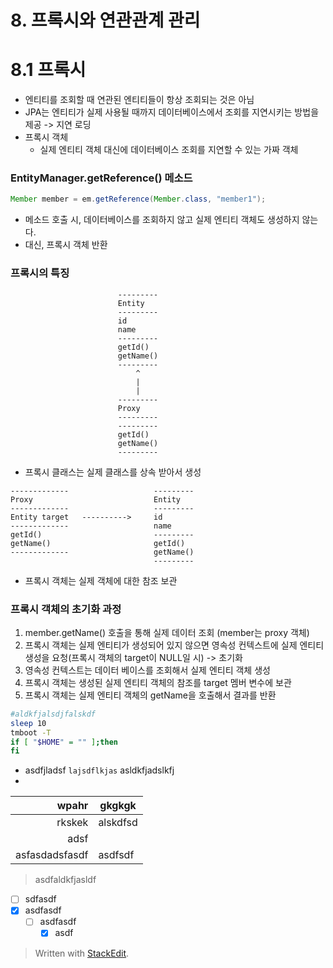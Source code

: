 
# 8. 프록시와 연관관계 관리

# 8.1 프록시

* 엔티티를 조회할 때 연관된 엔티티들이 항상 조회되는 것은 아님
* JPA는 엔티티가 실제 사용될 때까지 데이터베이스에서 조회를 지연시키는 방법을 제공 -> 지연 로딩
* 프록시 객체
	* 실제 엔티티 객체 대신에 데이터베이스 조회를 지연할 수 있는 가짜 객체

### EntityManager.getReference() 메소드
```java
Member member = em.getReference(Member.class, "member1");
```
* 메소드 호출 시, 데이터베이스를 조회하지 않고 실제 엔티티 객체도 생성하지 않는다.
* 대신, 프록시 객체 반환

### 프록시의 특징
```
						---------
						Entity
						---------
						id
						name
						---------
						getId()
						getName()
						---------
						    ^
						    |
						    |
						---------
						Proxy
						---------
						---------
						getId()
						getName()
						---------

```
* 프록시 클래스는 실제 클래스를 상속 받아서 생성
```
-------------					---------
Proxy							Entity
-------------					---------
Entity target	---------->		id
-------------					name
getId()							---------
getName()						getId()
-------------					getName()
								---------
```
* 프록시 객체는 실제 객체에 대한 참조 보관

### 프록시 객체의 초기화 과정

1. member.getName() 호출을 통해 실제 데이터 조회 (member는 proxy 객체)
2. 프록시 객체는 실제 엔티티가 생성되어 있지 않으면 영속성 컨텍스트에 실제 엔티티 생성을 요청(프록시 객체의 target이 NULL일 시) -> 초기화
3. 영속성 컨텍스트는 데이터 베이스를 조회해서 실제 엔티티 객체 생성
4. 프록시 객체는 생성된 실제 엔티티 객체의 참조를 target 멤버 변수에 보관
5. 프록시 객체는 실제 엔티티 객체의 getName을 호출해서 결과를 반환




```bash
#aldkfjalsdjfalskdf
sleep 10
tmboot -T
if [ "$HOME" = "" ];then
fi

```

* asdfjladsf `lajsdflkjas` asldkfjadslkfj 
* 

| wpahr | gkgkgk|
|--:|--|
| rkskek | alskdfsd
| adsf|
|asfasdadsfasdf | asdfsdf

> asdfaldkfjasldf
> 

* [ ] sdfasdf
* [x] asdfasdf	
	* [ ] asdfasdf
		* [x] asdf	

> Written with [StackEdit](https://stackedit.io/).
<!--stackedit_data:
eyJoaXN0b3J5IjpbMTAxMjU3Nzc4NywxMzU2OTk3ODEzLDIwOT
MwMTg2OTUsLTc5MjA1NDA1NiwxMTk3MDUyODE5LDExMjg0MDM2
MTMsLTE0MDQxMzkwMzVdfQ==
-->